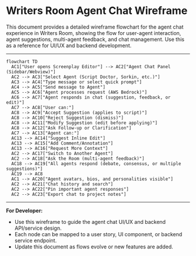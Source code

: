 # Writers Room Agent Chat Wireframe

This document provides a detailed wireframe flowchart for the agent chat experience in Writers Room, showing the flow for user-agent interaction, agent suggestions, multi-agent feedback, and chat management. Use this as a reference for UI/UX and backend development.

---

```mermaid
flowchart TD
  AC1["User opens Screenplay Editor"] --> AC2["Agent Chat Panel (Sidebar/Webview)"]
  AC2 --> AC3["Select Agent (Script Doctor, Sorkin, etc.)"]
  AC3 --> AC4["Type message or select quick prompt"]
  AC4 --> AC5["Send message to Agent"]
  AC5 --> AC6["Agent processes request (AWS Bedrock)"]
  AC6 --> AC7["Agent responds in chat (suggestion, feedback, or edit)"]
  AC7 --> AC8["User can:"]
  AC8 --> AC9["Accept Suggestion (applies to script)"]
  AC8 --> AC10["Reject Suggestion (dismiss)"]
  AC8 --> AC11["Modify Suggestion (edit before applying)"]
  AC8 --> AC12["Ask Follow-up or Clarification"]
  AC7 --> AC13["Agent can:"]
  AC13 --> AC14["Suggest Inline Edit"]
  AC13 --> AC15["Add Comment/Annotation"]
  AC13 --> AC16["Request More Context"]
  AC2 --> AC17["Switch to Another Agent"]
  AC2 --> AC18["Ask the Room (multi-agent feedback)"]
  AC18 --> AC19["All agents respond (debate, consensus, or multiple suggestions)"]
  AC19 --> AC8
  AC1 --> AC20["Agent avatars, bios, and personalities visible"]
  AC2 --> AC21["Chat history and search"]
  AC2 --> AC22["Pin important agent responses"]
  AC2 --> AC23["Export chat to project notes"]
```

---

**For Developer:**
- Use this wireframe to guide the agent chat UI/UX and backend API/service design.
- Each node can be mapped to a user story, UI component, or backend service endpoint.
- Update this document as flows evolve or new features are added. 